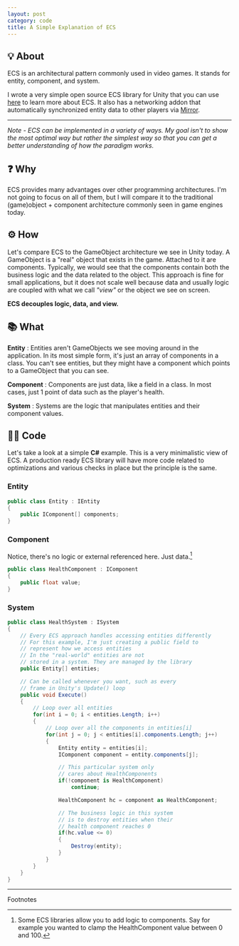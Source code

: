 ```yaml
---
layout: post
category: code
title: A Simple Explanation of ECS
---
```


## 💡 About
ECS is an architectural pattern commonly used in video games. It stands for entity, component, and system.

I wrote a very simple open source ECS library for Unity that you can use [here](https://github.com/tatelax/LazyECS) to learn more about ECS. It also has a networking addon that automatically synchronized entity data to other players via [Mirror](https://github.com/vis2k/Mirror).

---

*Note - ECS can be implemented in a variety of ways. My goal isn't to show the most optimal way but rather the simplest way so that you can get a better understanding of how the paradigm works.*

## ❓ Why
ECS provides many advantages over other programming architectures. I'm not going to focus on all of them, but I will compare it to the traditional (game)object + component architecture commonly seen in game engines today.

## ⚙️ How
Let's compare ECS to the GameObject architecture we see in Unity today. A GameObject is a "real" object that exists in the game. Attached to it are components. Typically, we would see that the components contain both the business logic and the data related to the object. This approach is fine for small applications, but it does not scale well because data and usually logic are coupled with what we call *"view"* or the object we see on screen.

**ECS decouples logic, data, and view.**

## 📚 What

**Entity**
: Entities aren't GameObjects we see moving around in the application. In its most simple form, it's just an array of components in a class. You can't see entities, but they might have a component which points to a GameObject that you can see.

**Component**
: Components are just data, like a field in a class. In most cases, just 1 point of data such as the player's health.

**System**
: Systems are the logic that manipulates entities and their component values.

## 👨‍💻 Code

Let's take a look at a simple **C#** example. This is a very minimalistic view of ECS. A production ready ECS library will have more code related to optimizations and various checks in place but the principle is the same.

### Entity

```csharp
public class Entity : IEntity
{
    public IComponent[] components;
}
```

### Component
Notice, there's no logic or external referenced here. Just data.[^1]

```csharp
public class HealthComponent : IComponent
{
    public float value;
}
```

### System

```csharp
public class HealthSystem : ISystem
{
    // Every ECS approach handles accessing entities differently
    // For this example, I'm just creating a public field to
    // represent how we access entities
    // In the "real-world" entities are not
    // stored in a system. They are managed by the library
    public Entity[] entities;

    // Can be called whenever you want, such as every
    // frame in Unity's Update() loop
    public void Execute()
    {
        // Loop over all entities
        for(int i = 0; i < entities.Length; i++)
        {
            // Loop over all the components in entities[i]
            for(int j = 0; j < entities[i].components.Length; j++)
            {
                Entity entity = entities[i];
                IComponent component = entity.components[j];

                // This particular system only 
                // cares about HealthComponents
                if(!component is HealthComponent)
                    continue;

                HealthComponent hc = component as HealthComponent;

                // The business logic in this system
                // is to destroy entities when their
                // health component reaches 0
                if(hc.value <= 0)
                {
                    Destroy(entity);
                }
            }
        }
    }
}
```

---

Footnotes

[^1]: Some ECS libraries allow you to add logic to components. Say for example you wanted to clamp the HealthComponent value between 0 and 100.